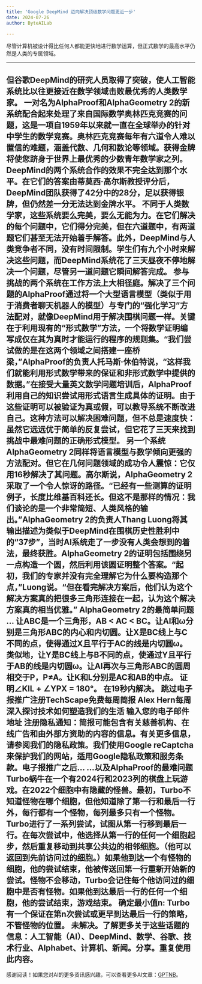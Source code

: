 ```yaml
---
title: 'Google DeepMind 迈向解决顶级数学问题更近一步'
date: 2024-07-26
author: ByteAILab

---
```


尽管计算机被设计得比任何人都能更快地进行数学运算，但正式数学的最高水平仍然是人类的专属领域。

---
但谷歌DeepMind的研究人员取得了突破，使人工智能系统比以往更接近在数学领域击败最优秀的人类数学家。
一对名为AlphaProof和AlphaGeometry 2的新系统配合起来处理了来自国际数学奥林匹克竞赛的问题，这是一项自1959年以来就一直在全球举办的针对中学生的数学竞赛。奥林匹克竞赛每年有六道令人难以置信的难题，涵盖代数、几何和数论等领域。获得金牌将使您跻身于世界上最优秀的少数青年数学家之列。DeepMind的两个系统合作的效果不完全达到那个水平。在它们的答案由蒂莫西·高尔斯教授评分后，DeepMind团队获得了42分中的28分，足以获得银牌，但仍然差一分无法达到金牌水平。
不同于人类数学家，这些系统要么完美，要么无能为力。在它们解决的每个问题中，它们得分完美，但在六道题中，有两道题它们甚至无法开始着手解答。此外，DeepMind与人类竞争者不同，没有时间限制。学生们有九个小时来解决这些问题，而DeepMind系统花了三天昼夜不停地解决一个问题，尽管另一道问题它瞬间解答完成。
参与挑战的两个系统在工作方法上大相径庭。解决了三个问题的AlphaProof通过将一个大型语言模型（类似于用于消费者聊天机器人的模型）与专门的“强化学习”方法配对，就像DeepMind用于解决围棋问题一样。关键在于利用现有的“形式数学”方法，一个将数学证明编写成仅在其为真时才能运行的程序的规则集。“我们尝试做的是在这两个领域之间搭建一座桥梁，”AlphaProof的负责人托马斯·休伯特说，“这样我们就能利用形式数学带来的保证和非形式数学中提供的数据。”在接受大量英文数学问题培训后，AlphaProof利用自己的知识尝试用形式语言生成具体的证明。由于这些证明可以被验证为真或假，可以教导系统不断改进自己。这种方法可以解决困难问题，但不总是速度快：虽然它远远优于简单的反复尝试，但它花了三天来找到挑战中最难问题的正确形式模型。
另一个系统AlphaGeometry 2同样将语言模型与数学倾向更强的方法配对。但它在几何问题领域的成功令人震惊：它仅用16秒解决了其问题。高尔斯说，AlphaGeometry 2采取了一个令人惊讶的路径。“已经有一些测算的证明例子，长度比维基百科还长。但这不是那样的情况：我们谈论的是一个非常简短、人类风格的输出。”AlphaGeometry 2的负责人Thang Luong将其输出描述为类似于DeepMind在围棋历史性胜利中的“37步”，当时AI系统走了一步没有人类会想到的着法，最终获胜。AlphaGeometry 2的证明包括围绕另一点构造一个圆，然后利用该圆证明整个答案。“起初，我们的专家并没有完全理解它为什么要构造那个点，”Luong说。“但在看完解决方案后，他们认为这个解决方案真的把很多三角形连接在一起，认为这个解决方案真的相当优雅。”
AlphaGeometry 2的最简单问题 ...
让ABC是一个三角形，AB < AC < BC。让AI和ω分别是三角形ABC的内心和内切圆。让X是BC线上与C不同的点，使得通过X且平行于AC的线是内切圆ω。类似地，让Y是BC线上与B不同的点，使通过Y且平行于AB的线是内切圆ω。让AI再次与三角形ABC的圆周相交于P，P≠A。让K和L分别是AC和AB的中点。
证明∠KIL + ∠YPX = 180°。
在19秒内解决。
跳过电子报推广注册TechScape免费每周简报
Alex Hern每周深入探讨技术如何塑造我们的生活
输入您的电子邮件地址 注册隐私通知：简报可能包含有关慈善机构、在线广告和由外部方资助的内容的信息。有关更多信息，请参阅我们的隐私政策。我们使用Google reCaptcha来保护我们的网站，适用Google隐私政策和服务条款。电子报推广之后…
…以及AlphaProof的最难问题
Turbo蜗牛在一个有2024行和2023列的棋盘上玩游戏。在2022个细胞中有隐藏的怪兽。最初，Turbo不知道怪物在哪个细胞，但他知道除了第一行和最后一行外，每行都有一个怪物，每列最多只有一个怪物。
Turbo进行了一系列尝试，试图从第一行移到最后一行。在每次尝试中，他选择从第一行的任何一个细胞起步，然后重复移动到共享公共边的相邻细胞。（他可以返回到先前访问过的细胞。）如果他到达一个有怪物的细胞，他的尝试结束，他被传送回第一行重新开始新的尝试。怪物不会移动，Turbo会记住每个他访问过的细胞中是否有怪物。如果他到达最后一行的任何一个细胞，他的尝试结束，游戏结束。
确定最小值n: Turbo有一个保证在第n次尝试或更早到达最后一行的策略，不管怪物的位置。
未解决。了解更多关于这些话题的信息：人工智能（AI）、DeepMind、数学、谷歌、技术行业、Alphabet、计算机、新闻。分享。重复使用此内容。
---
感谢阅读！如果您对AI的更多资讯感兴趣，可以查看更多AI文章：[GPTNB](https://gptnb.com)。